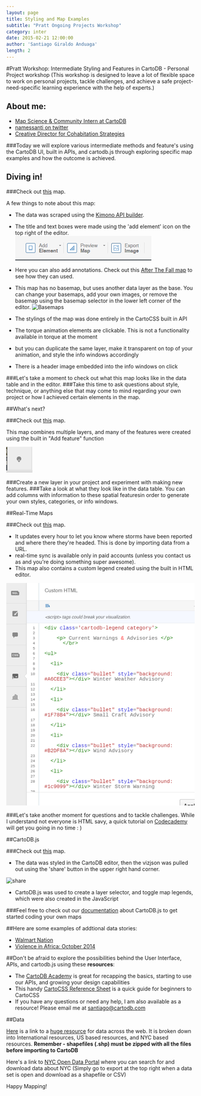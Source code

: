 ```yaml
---
layout: page
title: Styling and Map Examples
subtitle: "Pratt Ongoing Projects Workshop"
category: inter
date: 2015-02-21 12:00:00
author: 'Santiago Giraldo Anduaga'
length: 2
---
```


#Pratt Workshop: Intermediate Styling and Features in CartoDB - Personal Project workshop
(This workshop is designed to leave a lot of flexible space to work on personal projects, tackle challenges, and achieve a safe project-need-specific learning experience with the help of experts.)

## About me:

* [Map Science & Community Intern at CartoDB](http://cartodb.com/team)
* [namessanti on twitter](http://twitter.com/namessanti)
* [Creative Director for Cohabitation Strategies](http://www.moma.org/visit/calendar/exhibitions/1438)

###Today we will explore various intermediate methods and feature's using the CartoDB UI, built in APIs, and cartodb.js through exploring specific map examples and how the outcome is achieved.

## Diving in!

###Check out [this](http://cdb.io/1vTlHFf) map.

A few things to note about this map:
* The data was scraped using the [Kimono API builder](https://www.kimonolabs.com).
* The title and text boxes were made using the 'add element' icon on the top right of the editor.
![Add Element](https://raw.githubusercontent.com/namessanti/Pictures/master/element_button.PNG)

 * Here you can also add annotations. Check out this [After The Fall map](http://cdb.io/1yjVagF) to see how they can used.
* This map has no basemap, but uses another data layer as the base. You can change your basemaps, add your own images, or remove the basemap using the basemap selector in the lower left corner of the editor.
![Basemaps](https://raw.githubusercontent.com/ohasselblad/workshops/gh-pages/img/alaska/basemap_options.png)

* The stylings of the map was done entirely in the CartoCSS built in API
* The torque animation elements are clickable. This is not a functionality available in torque at the moment
 * but you can duplicate the same layer, make it transparent on top of your animation, and style the info windows accordingly
* There is a header image embedded into the info windows on click

###Let's take a moment to check out what this map looks like in the data table and in the editor.
###Take this time to ask questions about style, technique, or anything else that may come to mind regarding your own project or how I achieved certain elements in the map.

##What's next?

###Check out [this](http://cdb.io/1uNNLXI) map.

This map combines multiple layers, and many of the features were created using the built in "Add feature" function

![Add Feature](https://raw.githubusercontent.com/namessanti/Pictures/master/add_feature.PNG)

###Create a new layer in your project and experiment with making new features.
###Take a look at what they look like in the data table. You can add columns with information to these spatial featuresin order to generate your own styles, categories, or info windows.

##Real-Time Maps

###Check out [this](http://cdb.io/1yJxTHF) map.

* It updates every hour to let you know where storms have been reported and where there they're headed. 
This is done by importing data from a URL.
* real-time sync is available only in paid accounts (unless you contact us as and you're doing something super awesome).
* This map also contains a custom legend created using the built in HTML editor.

![HTML Editor](https://raw.githubusercontent.com/namessanti/Pictures/master/custom_legend.PNG)

###Let's take another moment for questions and to tackle challenges. While I understand not everyone is HTML savy, a quick tutorial on [Codecademy](http://www.codecademy.com/learn) will get you going in no time : )

##CartoDB.js

###Check out [this](http://namessanti.github.io/crime_map_site/) map.

* The data was styled in the CartoDB editor, then the vizjson was pulled out using the 'share' button in the upper right hand corner.

![share](http://i.imgur.com/gVxeNMg.png)

* CartoDB.js was used to create a layer selector, and toggle map legends, which were also created in the JavaScript

###Feel free to check out our [documentation](http://docs.cartodb.com/cartodb-platform/cartodb-js.html) about CartoDB.js to get started coding your own maps

##Here are some examples of addtional data stories:
* [Walmart Nation](http://cdb.io/113rw46)
* [Violence in Africa: October 2014](http://cdb.io/1yYw8Ux)

##Don't be afraid to explore the possibilities behind the User Interface, APIs, and cartodb.js using these **resources**:

* The [CartoDB Academy](http://academy.cartodb.com/) is great for recapping the basics, starting to use our APIs, and growing your design capabilities 
* This handy [CartoCSS Reference Sheet](http://ebrelsford.github.io/talks/2014/Methods3/week7/materials/cartocss-reference.pdf) is a quick guide for beginners to CartoCSS
* If you have any questions or need any help, I am also available as a resource! Please email me at santiago@cartodb.com

##Data

[Here](http://geox4.neocities.org/) is a link to a [huge resource](http://geox4.neocities.org/) for data across the web. It is broken down into International resources, US based resources, and NYC based resources. **Remember - shapefiles (.shp) must be zipped with all the files before importing to CartoDB**

Here's a link to [NYC Open Data Portal](https://nycopendata.socrata.com/) where you can search for and download data about NYC (Simply go to export at the top right when a data set is open and download as a shapefile or CSV)

Happy Mapping!
